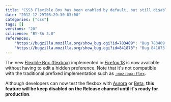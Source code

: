 ```yaml
---
title: "CSS3 Flexible Box has been enabled by default, but still disabled on the Release channel"
date: "2012-12-29T08:29:30-05:00"
categories: ["css"]
tags: []
versions: "20"
cclicense: "BY-SA 3.0"
references:
    "https://bugzilla.mozilla.org/show_bug.cgi?id=783409": "Bug 783409 – Turn on CSS flexbox in builds by default (by enabling pref, build flag, etc)"
    "https://bugzilla.mozilla.org/show_bug.cgi?id=841873": "Bug 841873 – Make flexbox automatically preffed off by default, in release builds"
---
```

The new [Flexible Box (flexbox)](https://developer.mozilla.org/en-US/docs/Web/Guide/CSS/Flexible_boxes) implemented in [Firefox 18](https://developer.mozilla.org/en-US/docs/Firefox_18_for_developers) is now available without having to edit a hidden preference. Note that it's not compatible with the traditional prefixed implementation such as [`-moz-box-flex`](https://developer.mozilla.org/en-US/docs/Web/CSS/-moz-box-flex).

Although developers can now test the flexbox with [Aurora](http://www.mozilla.org/en-US/firefox/aurora/) or [Beta](http://www.mozilla.org/en-US/firefox/beta/), **this feature will be keep disabled on the Release channel until it's ready for production**.

